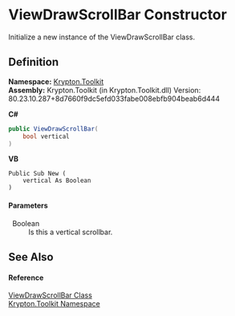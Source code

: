 # ViewDrawScrollBar Constructor


Initialize a new instance of the ViewDrawScrollBar class.



## Definition
**Namespace:** <a href="79d2eac2-21f4-54ff-7552-b20c33c30600.md">Krypton.Toolkit</a>  
**Assembly:** Krypton.Toolkit (in Krypton.Toolkit.dll) Version: 80.23.10.287+8d7660f9dc5efd033fabe008ebfb904beab6d444

**C#**
``` C#
public ViewDrawScrollBar(
	bool vertical
)
```
**VB**
``` VB
Public Sub New ( 
	vertical As Boolean
)
```



#### Parameters
<dl><dt>  Boolean</dt><dd>Is this a vertical scrollbar.</dd></dl>

## See Also


#### Reference
<a href="d2f25003-cf73-a13a-4167-5ff5de944ea5.md">ViewDrawScrollBar Class</a>  
<a href="79d2eac2-21f4-54ff-7552-b20c33c30600.md">Krypton.Toolkit Namespace</a>  
